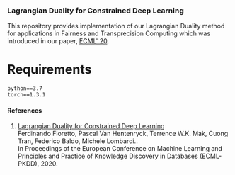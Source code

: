 ### Lagrangian Duality for Constrained Deep Learning

This repository provides implementation of our Lagrangian Duality method for applications in Fairness and Transprecision Computing which was introduced in our paper,  <a href="https://arxiv.org/pdf/2001.09394.pdf" target="_blank">ECML' 20</a>.



# Requirements
```
python==3.7
torch==1.3.1
```

#### References

1. <a href="https://arxiv.org/pdf/2001.09394.pdf" target="_blank">Lagrangian Duality for Constrained Deep Learning</a> <br>
Ferdinando Fioretto, Pascal Van Hentenryck, Terrence W.K. Mak, Cuong Tran, Federico Baldo, Michele Lombardi.. <br>
In Proceedings of the European Conference on Machine Learning and Principles and Practice of Knowledge Discovery in Databases (ECML-PKDD), 2020.

 
